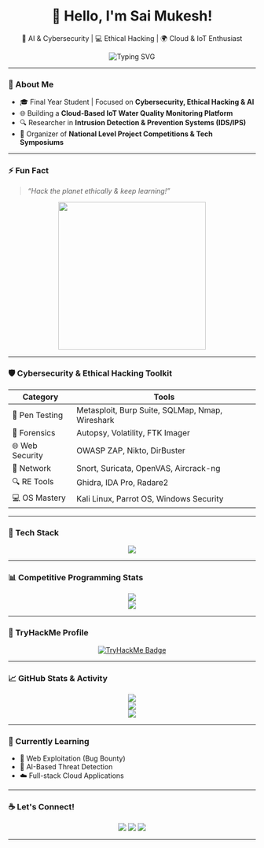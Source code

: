 <h1 align="center">👋 Hello, I'm Sai Mukesh!</h1>
<p align="center">
🚀 AI & Cybersecurity | 💻 Ethical Hacking | 🌍 Cloud & IoT Enthusiast
</p>

<p align="center">
  <img src="https://readme-typing-svg.demolab.com?font=JetBrains+Mono&pause=1000&color=F7F7F7&center=true&vCenter=true&width=500&lines=Cybersecurity+Researcher;Cloud+IoT+Developer;Ethical+Hacker;Always+Learning+%F0%9F%94%A5" alt="Typing SVG" />
</p>

---

### 🧠 About Me
- 🎓 Final Year Student | Focused on **Cybersecurity, Ethical Hacking & AI**
- 🌐 Building a **Cloud-Based IoT Water Quality Monitoring Platform**
- 🔍 Researcher in **Intrusion Detection & Prevention Systems (IDS/IPS)**
- 🎯 Organizer of **National Level Project Competitions & Tech Symposiums**

---

### ⚡ Fun Fact
> *“Hack the planet ethically & keep learning!”*

<p align="center">
  <img src="https://media.giphy.com/media/qgQUggAC3Pfv687qPC/giphy.gif" width="300"/>
</p>

---

### 🛡️ Cybersecurity & Ethical Hacking Toolkit
| Category | Tools |
|---------|--------|
| 🧪 Pen Testing | Metasploit, Burp Suite, SQLMap, Nmap, Wireshark |
| 🧬 Forensics | Autopsy, Volatility, FTK Imager |
| 🌐 Web Security | OWASP ZAP, Nikto, DirBuster |
| 📡 Network | Snort, Suricata, OpenVAS, Aircrack-ng |
| 🔍 RE Tools | Ghidra, IDA Pro, Radare2 |
| 💻 OS Mastery | Kali Linux, Parrot OS, Windows Security |

---

### 🧰 Tech Stack
<p align="center">
  <img src="https://skillicons.dev/icons?i=python,java,c,mysql,sqlite,js,html,css,react,firebase,linux&perline=6" />
</p>

---

### 📊 Competitive Programming Stats
<p align="center">
  <img src="https://leetcard.jacoblin.cool/saimukeshr?theme=dark&font=JetBrains%20Mono" />
  <br>
  <img src="https://cp-logo.vercel.app/codechef/saimukesh_17" />
</p>

---

### 🔐 TryHackMe Profile
<p align="center">
  <a href="https://tryhackme.com/p/CYBERIAN">
    <img src="https://tryhackme-badges.s3.amazonaws.com/CYBERIAN.png" alt="TryHackMe Badge">
  </a>
</p>

---

### 📈 GitHub Stats & Activity
<p align="center">
  <img src="https://github-readme-streak-stats.herokuapp.com/?user=Rsaimukesh&theme=tokyonight&hide_border=true" />
  <br>
  <img src="https://github-readme-stats.vercel.app/api?username=Rsaimukesh&show_icons=true&theme=tokyonight&hide_border=true" />
  <br>
  <img src="https://github-profile-summary-cards.vercel.app/api/cards/profile-details?username=Rsaimukesh&theme=tokyonight" />
</p>

---

### 🧠 Currently Learning
- 🔐 Web Exploitation (Bug Bounty)
- 🤖 AI-Based Threat Detection
- ☁️ Full-stack Cloud Applications

---

### ☕ Let's Connect!
<p align="center">
  <a href="mailto:saimukeshr.cs2023@citchennai.net"><img src="https://img.shields.io/badge/Gmail-D14836?style=for-the-badge&logo=gmail&logoColor=white"/></a>
  <a href="https://www.linkedin.com/in/saimukesh"><img src="https://img.shields.io/badge/LinkedIn-blue?style=for-the-badge&logo=linkedin&logoColor=white"/></a>
  <a href="https://tryhackme.com/p/CYBERIAN"><img src="https://img.shields.io/badge/TryHackMe-red?style=for-the-badge&logo=tryhackme&logoColor=white"/></a>
</p>

---
